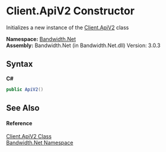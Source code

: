 ﻿# Client.ApiV2 Constructor 
 

Initializes a new instance of the <a href ="T_Bandwidth_Net_Client_ApiV2.md">Client.ApiV2</a> class

**Namespace:**&nbsp;<a href ="N_Bandwidth_Net.md">Bandwidth.Net</a><br />**Assembly:**&nbsp;Bandwidth.Net (in Bandwidth.Net.dll) Version: 3.0.3

## Syntax

**C#**<br />
``` C#
public ApiV2()
```


## See Also


#### Reference
<a href ="T_Bandwidth_Net_Client_ApiV2.md">Client.ApiV2 Class</a><br /><a href ="N_Bandwidth_Net.md">Bandwidth.Net Namespace</a><br />